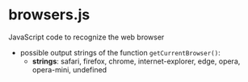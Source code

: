 # browsers.js
JavaScript code to recognize the web browser

- possible output strings of the function `getCurrentBrowser()`:
  - **strings**: safari, firefox, chrome, internet-explorer, edge, opera, opera-mini, undefined
  
